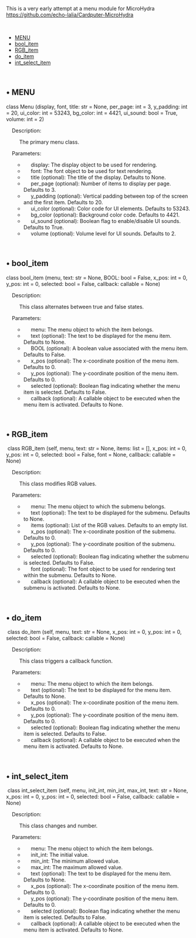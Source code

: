 <p>This is a very early attempt at a menu module for MicroHydra <a href="https://github.com/echo-lalia/Cardputer-MicroHydra" data-fr-linked="true">https://github.com/echo-lalia/Cardputer-MicroHydra</a></p>
<p>&nbsp;</p>
<ul>
    <li><a href="https://github.com/Gabriel-F-Sousa/HydraMenu/tree/main?tab=readme-ov-file#-menu">MENU</a></li>
    <li><a href="https://github.com/Gabriel-F-Sousa/HydraMenu/tree/main?tab=readme-ov-file#-bool_item">bool_item</a></li>
    <li><a href="https://github.com/Gabriel-F-Sousa/HydraMenu/tree/main?tab=readme-ov-file#-rgb_item">RGB_item</a></li>
    <li><a href="https://github.com/Gabriel-F-Sousa/HydraMenu/tree/main?tab=readme-ov-file#-do_item">do_item</a></li>
    <li><a href="https://github.com/Gabriel-F-Sousa/HydraMenu/tree/main?tab=readme-ov-file#-int_select_item">int_select_item</a></li>
</ul>
<p>&nbsp;</p>
<h2>&bull; MENU</h2>
<p>class Menu (display, font, title: str = None, per_page: int = 3, y_padding: int = 20, ui_color: int = 53243, bg_color: int = 4421, ui_sound: bool = True, volume: int = 2)</p>
<p>&nbsp; &nbsp; Description:</p>
<p style="margin-left: 20px;">&nbsp; &nbsp; The primary menu class.</p>
<p>&nbsp; &nbsp; Parameters:</p>
<ul>
    <ul>
        <li>&nbsp; &nbsp; &nbsp;display: The display object to be used for rendering.</li>
        <li>&nbsp; &nbsp; &nbsp;font: The font object to be used for text rendering.</li>
        <li>&nbsp; &nbsp; &nbsp;title (optional): The title of the display. Defaults to None.</li>
        <li>&nbsp; &nbsp; &nbsp;per_page (optional): Number of items to display per page. Defaults to 3.</li>
        <li>&nbsp; &nbsp; &nbsp;y_padding (optional): Vertical padding between top of the screen and the first item. Defaults to 20.</li>
        <li>&nbsp; &nbsp; &nbsp;ui_color (optional): Color code for UI elements. Defaults to 53243.</li>
        <li>&nbsp; &nbsp; &nbsp;bg_color (optional): Background color code. Defaults to 4421.</li>
        <li>&nbsp; &nbsp; &nbsp;ui_sound (optional): Boolean flag to enable/disable UI sounds. Defaults to True.</li>
        <li>&nbsp; &nbsp; &nbsp;volume (optional): Volume level for UI sounds. Defaults to 2.</li>
    </ul>
</ul>
<p>&nbsp;</p>
<h2>&bull; bool_item</h2>
<p>class bool_item (menu, text: str = None, BOOL: bool = False, x_pos: int = 0, y_pos: int = 0, selected: bool = False, callback: callable = None)</p>
<p>&nbsp; &nbsp; Description:</p>
<p style="margin-left: 20px;">&nbsp; &nbsp; This class alternates between true and false states.</p>
<p>&nbsp; &nbsp; Parameters:</p>
<ul>
    <ul>
        <li>&nbsp; &nbsp; &nbsp;menu: The menu object to which the item belongs.</li>
        <li>&nbsp; &nbsp; &nbsp;text (optional): The text to be displayed for the menu item. Defaults to None.</li>
        <li>&nbsp; &nbsp; &nbsp;BOOL (optional): A boolean value associated with the menu item. Defaults to False.</li>
        <li>&nbsp; &nbsp; &nbsp;x_pos (optional): The x-coordinate position of the menu item. Defaults to 0.</li>
        <li>&nbsp; &nbsp; &nbsp;y_pos (optional): The y-coordinate position of the menu item. Defaults to 0.</li>
        <li>&nbsp; &nbsp; &nbsp;selected (optional): Boolean flag indicating whether the menu item is selected. Defaults to False.</li>
        <li>&nbsp; &nbsp; &nbsp;callback (optional): A callable object to be executed when the menu item is activated. Defaults to None.</li>
    </ul>
</ul>
<p>&nbsp;</p>
<h2>&bull; RGB_item</h2>
<p>&nbsp;class RGB_item (self, menu, text: str = None, items: list = [], x_pos: int = 0, y_pos: int = 0, selected: bool = False, font = None, callback: callable = None)</p>
<p>&nbsp; &nbsp; Description:</p>
<p style="margin-left: 20px;">&nbsp; &nbsp; This class modifies RGB values.</p>
<p>&nbsp; &nbsp; Parameters:</p>
<ul>
    <ul>
        <li>&nbsp; &nbsp; &nbsp;menu: The menu object to which the submenu belongs.</li>
        <li>&nbsp; &nbsp; &nbsp;text (optional): The text to be displayed for the submenu. Defaults to None.</li>
        <li>&nbsp; &nbsp; &nbsp;items (optional): List of the RGB values. Defaults to an empty list.</li>
        <li>&nbsp; &nbsp; &nbsp;x_pos (optional): The x-coordinate position of the submenu. Defaults to 0.</li>
        <li>&nbsp; &nbsp; &nbsp;y_pos (optional): The y-coordinate position of the submenu. Defaults to 0.</li>
        <li>&nbsp; &nbsp; &nbsp;selected (optional): Boolean flag indicating whether the submenu is selected. Defaults to False.</li>
        <li>&nbsp; &nbsp; &nbsp;font (optional): The font object to be used for rendering text within the submenu. Defaults to None.</li>
        <li>&nbsp; &nbsp; &nbsp;callback (optional): A callable object to be executed when the submenu is activated. Defaults to None.</li>
    </ul>
</ul>
<p>&nbsp;</p>
<h2>&bull; do_item</h2>
<p>&nbsp;class do_item (self, menu, text: str = None, x_pos: int = 0, y_pos: int = 0, selected: bool = False, callback: callable = None)</p>
<p>&nbsp; &nbsp; Description:</p>
<p style="margin-left: 20px;">&nbsp; &nbsp; This class triggers a callback function.</p>
<p>&nbsp; &nbsp; Parameters:</p>
<ul>
    <ul>
        <li>&nbsp; &nbsp; &nbsp;menu: The menu object to which the item belongs.</li>
        <li>&nbsp; &nbsp; &nbsp;text (optional): The text to be displayed for the menu item. Defaults to None.</li>
        <li>&nbsp; &nbsp; &nbsp;x_pos (optional): The x-coordinate position of the menu item. Defaults to 0.</li>
        <li>&nbsp; &nbsp; &nbsp;y_pos (optional): The y-coordinate position of the menu item. Defaults to 0.</li>
        <li>&nbsp; &nbsp; &nbsp;selected (optional): Boolean flag indicating whether the menu item is selected. Defaults to False.</li>
        <li>&nbsp; &nbsp; &nbsp;callback (optional): A callable object to be executed when the menu item is activated. Defaults to None.</li>
    </ul>
</ul>
<p><br></p>
<h2>&bull; int_select_item</h2>
<p>&nbsp;class int_select_item (self, menu, init_int, min_int, max_int, text: str = None, x_pos: int = 0, y_pos: int = 0, selected: bool = False, callback: callable = None)</p>
<p>&nbsp; &nbsp; Description:</p>
<p style="margin-left: 20px;">&nbsp; &nbsp; This class changes and number.</p>
<p>&nbsp; &nbsp; Parameters:</p>
<ul>
    <ul>
        <li>&nbsp; &nbsp; &nbsp;menu: The menu object to which the item belongs.</li>
        <li>&nbsp; &nbsp; &nbsp;init_int: The initial value.</li>
        <li>&nbsp; &nbsp; &nbsp;min_int: The minimum allowed value.</li>
        <li>&nbsp; &nbsp; &nbsp;max_int: The maximum allowed value.</li>
        <li>&nbsp; &nbsp; &nbsp;text (optional): The text to be displayed for the menu item. Defaults to None.</li>
        <li>&nbsp; &nbsp; &nbsp;x_pos (optional): The x-coordinate position of the menu item. Defaults to 0.</li>
        <li>&nbsp; &nbsp; &nbsp;y_pos (optional): The y-coordinate position of the menu item. Defaults to 0.</li>
        <li>&nbsp; &nbsp; &nbsp;selected (optional): Boolean flag indicating whether the menu item is selected. Defaults to False.</li>
        <li>&nbsp; &nbsp; &nbsp;callback (optional): A callable object to be executed when the menu item is activated. Defaults to None.</li>
    </ul>
</ul>
<p><br></p>
